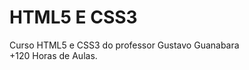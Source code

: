 # HTML5 E CSS3
 Curso HTML5 e CSS3 do professor Gustavo Guanabara
 <br/>
    +120 Horas de Aulas.    